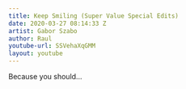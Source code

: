 ```yaml
---
title: Keep Smiling (Super Value Special Edits)
date: 2020-03-27 08:14:33 Z
artist: Gabor Szabo
author: Raul
youtube-url: SSVehaXqGMM
layout: youtube
---
```


Because you should…
